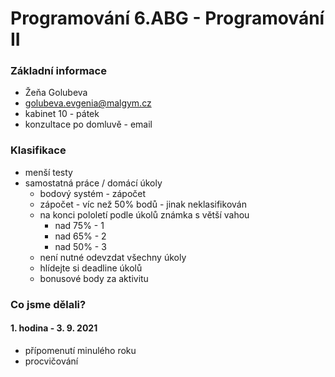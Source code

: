 # Programování 6.ABG - Programování II

### Základní informace
- Žeňa Golubeva
- golubeva.evgenia@malgym.cz
- kabinet 10 - pátek
- konzultace po domluvě - email

### Klasifikace
- menší testy
- samostatná práce / domácí úkoly
  - bodový systém - zápočet
  - zápočet - víc než 50% bodů - jinak neklasifikován
  - na konci pololetí podle úkolů známka s větší vahou
    - nad 75% - 1
    - nad 65% - 2
    - nad 50% - 3
  - není nutné odevzdat všechny úkoly
  - hlídejte si deadline úkolů
  - bonusové body za aktivitu

### Co jsme dělali?
#### 1. hodina - 3. 9. 2021
- přípomenutí minulého roku
- procvičování
